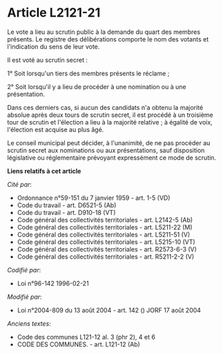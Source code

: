 # Article L2121-21

Le vote a lieu au scrutin public à la demande du quart des membres présents. Le registre des délibérations comporte le nom
des votants et l'indication du sens de leur vote.

Il est voté au scrutin secret :

1° Soit lorsqu'un tiers des membres présents le réclame ;

2° Soit lorsqu'il y a lieu de procéder à une nomination ou à une présentation.

Dans ces derniers cas, si aucun des candidats n'a obtenu la majorité absolue après deux tours de scrutin secret, il est
procédé à un troisième tour de scrutin et l'élection a lieu à la majorité relative ; à égalité de voix, l'élection est
acquise au plus âgé.

Le conseil municipal peut décider, à l'unanimité, de ne pas procéder au scrutin secret aux nominations ou aux présentations,
sauf disposition législative ou réglementaire prévoyant expressément ce mode de scrutin.

**Liens relatifs à cet article**

_Cité par_:

  - Ordonnance n°59-151 du 7 janvier 1959 - art. 1-5 (VD)
  - Code du travail - art. D6521-5 (Ab)
  - Code du travail - art. D910-18 (VT)
  - Code général des collectivités territoriales - art. L2142-5 (Ab)
  - Code général des collectivités territoriales - art. L5211-22 (M)
  - Code général des collectivités territoriales - art. L5211-51 (V)
  - Code général des collectivités territoriales - art. L5215-10 (VT)
  - Code général des collectivités territoriales - art. R2573-6-3 (V)
  - Code général des collectivités territoriales - art. R5211-2-2 (V)

_Codifié par_:

  - Loi n°96-142 1996-02-21

_Modifié par_:

  - Loi n°2004-809 du 13 août 2004 - art. 142 () JORF 17 août 2004

_Anciens textes_:

  - Code des communes L121-12 al. 3 (phr 2), 4 et 6
  - CODE DES COMMUNES. - art. L121-12 (Ab)
